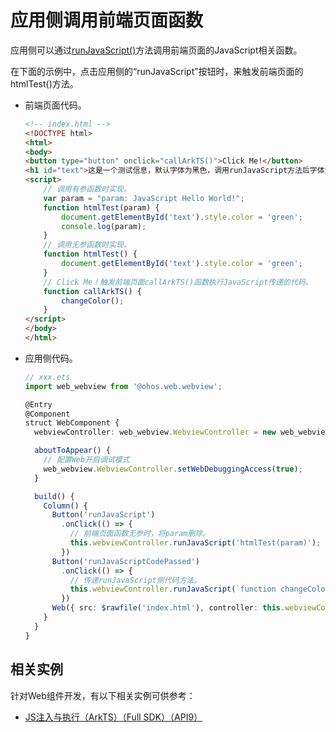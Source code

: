 # 应用侧调用前端页面函数


应用侧可以通过[runJavaScript()](../reference/apis-arkweb/js-apis-webview.md#runjavascript)方法调用前端页面的JavaScript相关函数。


在下面的示例中，点击应用侧的“runJavaScript”按钮时，来触发前端页面的htmlTest()方法。

- 前端页面代码。
  
  ```html
  <!-- index.html -->
  <!DOCTYPE html>
  <html>
  <body>
  <button type="button" onclick="callArkTS()">Click Me!</button>
  <h1 id="text">这是一个测试信息，默认字体为黑色，调用runJavaScript方法后字体为绿色，调用runJavaScriptCodePassed方法后字体为红色</h1>
  <script>
      // 调用有参函数时实现。
      var param = "param: JavaScript Hello World!";
      function htmlTest(param) {
          document.getElementById('text').style.color = 'green';
          console.log(param);
      }
      // 调用无参函数时实现。
      function htmlTest() {
          document.getElementById('text').style.color = 'green';
      }
      // Click Me！触发前端页面callArkTS()函数执行JavaScript传递的代码。
      function callArkTS() {
          changeColor();
      }
  </script>
  </body>
  </html>
  ```


- 应用侧代码。
  
  ```ts
  // xxx.ets
  import web_webview from '@ohos.web.webview';
  
  @Entry
  @Component
  struct WebComponent {
    webviewController: web_webview.WebviewController = new web_webview.WebviewController();
  
    aboutToAppear() {
      // 配置Web开启调试模式
      web_webview.WebviewController.setWebDebuggingAccess(true);
    }

    build() {
      Column() {
        Button('runJavaScript')
          .onClick(() => {
            // 前端页面函数无参时，将param删除。
            this.webviewController.runJavaScript('htmlTest(param)');
          })
        Button('runJavaScriptCodePassed')
          .onClick(() => {
            // 传递runJavaScript侧代码方法。
            this.webviewController.runJavaScript(`function changeColor(){document.getElementById('text').style.color = 'red'}`);
          })
        Web({ src: $rawfile('index.html'), controller: this.webviewController})
      }
    }
  }
  ```

## 相关实例

针对Web组件开发，有以下相关实例可供参考：

- [JS注入与执行（ArkTS）（Full SDK）（API9）](https://gitee.com/openharmony/applications_app_samples/tree/master/code/BasicFeature/Web/RunJsInWeb)